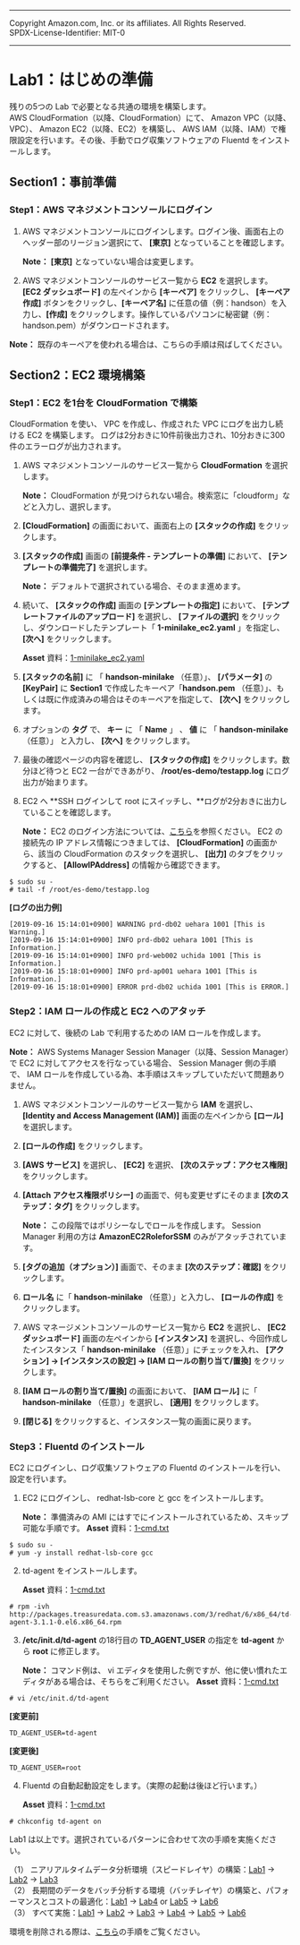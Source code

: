 ------------------------------------------------------------------------------------
Copyright <first-edit-year> Amazon.com, Inc. or its affiliates. All Rights Reserved.  
SPDX-License-Identifier: MIT-0

------------------------------------------------------------------------------------


# Lab1：はじめの準備
残りの5つの Lab で必要となる共通の環境を構築します。  
AWS CloudFormation（以降、CloudFormation）にて、 Amazon VPC（以降、VPC）、 Amazon EC2（以降、EC2）を構築し、 AWS IAM（以降、IAM）で権限設定を行います。その後、手動でログ収集ソフトウェアの Fluentd をインストールします。

## Section1：事前準備
### Step1：AWS マネジメントコンソールにログイン

 1. AWS マネジメントコンソールにログインします。ログイン後、画面右上のヘッダー部のリージョン選択にて、 **[東京]** となっていることを確認します。  

    **Note：** **[東京]** となっていない場合は変更します。

 2. AWS マネジメントコンソールのサービス一覧から **EC2** を選択します。 **[EC2 ダッシュボード]** の左ペインから **[キーペア]** をクリックし、 **[キーペア作成]** ボタンをクリックし、**[キーペア名]** に任意の値（例：handson）を入力し、**[作成]** をクリックします。操作しているパソコンに秘密鍵（例：handson.pem）がダウンロードされます。  

   **Note：** 既存のキーペアを使われる場合は、こちらの手順は飛ばしてください。

## Section2：EC2 環境構築
### Step1：EC2 を1台を CloudFormation で構築

CloudFormation を使い、 VPC を作成し、作成された VPC にログを出力し続ける EC2 を構築します。 ログは2分おきに10件前後出力され、10分おきに300件のエラーログが出力されます。  

 1. AWS マネジメントコンソールのサービス一覧から **CloudFormation** を選択します。  

    **Note：** CloudFormation が見つけられない場合。検索窓に「cloudform」などと入力し、選択します。
  
 2. **[CloudFormation]** の画面において、画面右上の **[スタックの作成]** をクリックします。  
 
 3. **[スタックの作成]** 画面の **[前提条件 - テンプレートの準備]** において、 **[テンプレートの準備完了]** を選択します。 

    **Note：** デフォルトで選択されている場合、そのまま進めます。
 
 4. 続いて、 **[スタックの作成]** 画面の **[テンプレートの指定]** において、 **[テンプレートファイルのアップロード]** を選択し、 **[ファイルの選択]** をクリックし、ダウンロードしたテンプレート「 **1-minilake_ec2.yaml** 」を指定し、 **[次へ]** をクリックします。 

    **Asset** 資料：[1-minilake_ec2.yaml](asset/ap-northeast-1/1-minilake_ec2.yaml)
  
 5. **[スタックの名前]** に 「 **handson-minilake** （任意）」、 **[パラメータ]** の **[KeyPair]** に **Section1** で作成したキーペア「**handson.pem** （任意）」、もしくは既に作成済みの場合はそのキーペアを指定して、 **[次へ]** をクリックします。  
 
 6. オプションの **タグ** で、 **キー** に 「 **Name** 」 、 **値** に 「 **handson-minilake** （任意）」 と入力し、 **[次へ]** をクリックします。
 
 7. 最後の確認ページの内容を確認し、 **[スタックの作成]** をクリックします。数分ほど待つと EC2 一台ができあがり、 **/root/es-demo/testapp.log** にログ出力が始まります。  
 
 8. EC2 へ **SSH ログインして root にスイッチし、**ログが2分おきに出力していることを確認します。  
 
    **Note：** EC2 のログイン方法については、[こちら](additional_info_lab1.md#EC2へのログイン方法)を参照ください。 EC2 の 接続先の IP アドレス情報につきましては、 **[CloudFormation]** の画面から、該当の CloudFormation のスタックを選択し、 **[出力]** のタブをクリックすると、 **[AllowIPAddress]** の情報から確認できます。

 ```
 $ sudo su -
 # tail -f /root/es-demo/testapp.log
 ```
 
 **[ログの出力例]**

 ``` 
[2019-09-16 15:14:01+0900] WARNING prd-db02 uehara 1001 [This is Warning.]
[2019-09-16 15:14:01+0900] INFO prd-db02 uehara 1001 [This is Information.]
[2019-09-16 15:14:01+0900] INFO prd-web002 uchida 1001 [This is Information.]
[2019-09-16 15:18:01+0900] INFO prd-ap001 uehara 1001 [This is Information.]
[2019-09-16 15:18:01+0900] ERROR prd-db02 uchida 1001 [This is ERROR.]
 ```
 
### Step2：IAM ロールの作成と EC2 へのアタッチ

EC2 に対して、後続の Lab で利用するための IAM ロールを作成します。  

**Note：** AWS Systems Manager Session Manager（以降、Session Manager）で EC2 に対してアクセスを行なっている場合、 Session Manager 側の手順で、 IAM ロールを作成している為、本手順はスキップしていただいて問題ありません。  

 1. AWS マネジメントコンソールのサービス一覧から **IAM** を選択し、 **[Identity and Access Management (IAM)]** 画面の左ペインから **[ロール]** を選択します。
 
 2. **[ロールの作成]** をクリックします。
 
 3. **[AWS サービス]** を選択し、 **[EC2]** を選択、 **[次のステップ：アクセス権限]** をクリックします。
 
 4. **[Attach アクセス権限ポリシー]** の画面で、何も変更せずにそのまま **[次のステップ：タグ]** をクリックします。  

    **Note：** この段階ではポリシーなしでロールを作成します。 Session Manager 利用の方は **AmazonEC2RoleforSSM** のみがアタッチされています。

 5. **[タグの追加（オプション）]** 画面で、そのまま **[次のステップ：確認]** をクリックします。
 
 6. **ロール名** に「 **handson-minilake** （任意）」と入力し、 **[ロールの作成]** をクリックします。
 
 7. AWS マネージメントコンソールのサービス一覧から **EC2** を選択し、 **[EC2 ダッシュボード]** 画面の左ペインから **[インスタンス]** を選択し、今回作成したインスタンス「 **handson-minilake** （任意）」にチェックを入れ、 **[アクション] → [インスタンスの設定] → [IAM ロールの割り当て/置換]** をクリックします。
 
 8. **[IAM ロールの割り当て/置換]** の画面において、 **[IAM ロール]** に「 **handson-minilake** （任意）」を選択し、 **[適用]** をクリックします。
 
 9. **[閉じる]** をクリックすると、インスタンス一覧の画面に戻ります。
  

### Step3：Fluentd のインストール

EC2 にログインし、ログ収集ソフトウェアの Fluentd のインストールを行い、設定を行います。

 1. EC2 にログインし、 redhat-lsb-core と gcc をインストールします。
   
    **Note：** 準備済みの AMI にはすでにインストールされているため、スキップ可能な手順です。
    **Asset** 資料：[1-cmd.txt](asset/ap-northeast-1/1-cmd.txt)

 ```
 $ sudo su -
 # yum -y install redhat-lsb-core gcc
 ```

 2. td-agent をインストールします。

    **Asset** 資料：[1-cmd.txt](asset/ap-northeast-1/1-cmd.txt)
    
 ```
 # rpm -ivh http://packages.treasuredata.com.s3.amazonaws.com/3/redhat/6/x86_64/td-agent-3.1.1-0.el6.x86_64.rpm
 ```

 3. **/etc/init.d/td-agent** の18行目の **TD\_AGENT\_USER** の指定を **td-agent** から **root** に修正します。  
 
    **Note：** コマンド例は、 vi エディタを使用した例ですが、他に使い慣れたエディタがある場合は、そちらをご利用ください。
    **Asset** 資料：[1-cmd.txt](asset/ap-northeast-1/1-cmd.txt)

 ```
 # vi /etc/init.d/td-agent
 ```

 **[変更前]**
 
 ```
 TD_AGENT_USER=td-agent
 ```
 
 **[変更後]**
 
 ```
 TD_AGENT_USER=root 
 ```

 4. Fluentd の自動起動設定をします。（実際の起動は後ほど行います。）

    **Asset** 資料：[1-cmd.txt](asset/ap-northeast-1/1-cmd.txt)

 ```
 # chkconfig td-agent on
 ```
 

Lab1 は以上です。選択されているパターンに合わせて次の手順を実施ください。

（1） ニアリアルタイムデータ分析環境（スピードレイヤ）の構築：[Lab1](../lab1/README.md) → [Lab2](../lab2/README.md) → [Lab3](../lab3/README.md)  
（2） 長期間のデータをバッチ分析する環境（バッチレイヤ）の構築と、パフォーマンスとコストの最適化：[Lab1](../lab1/README.md) → [Lab4](../lab4/README.md) or [Lab5](../lab5/README.md) → [Lab6](../lab6/README.md)  
（3） すべて実施：[Lab1](../lab1/README.md) → [Lab2](../lab2/README.md) → [Lab3](../lab3/README.md) → [Lab4](../lab4/README.md) → [Lab5](../lab5/README.md) → [Lab6](../lab6/README.md) 

環境を削除される際は、[こちら](../clean-up/README.md)の手順をご覧ください。